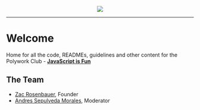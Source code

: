 <div>
    <p align="center">
        <img src="/js-is-fun.png" align="center" />
    </p>
    <hr>
</div>


# Welcome

Home for all the code, READMEs, guidelines and other content for the Polywork Club - [**JavaScript is Fun**](https://www.polywork.com/clubs/javascript-is-fun)

## The Team

- [Zac Rosenbauer](https://github.com/zrosenbauer), Founder
- [Andres Sepulveda Morales](https://github.com/e8-AndresSepulvedaMorales), Moderator
